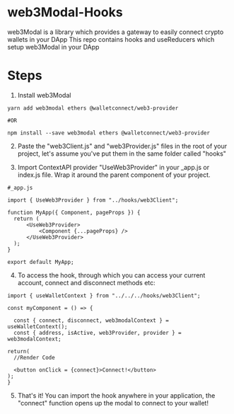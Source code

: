 # web3Modal-Hooks

web3Modal is a library which provides a gateway to easily connect crypto wallets in your DApp
This repo contains hooks and useReducers which setup web3Modal in your DApp

# Steps

1. Install web3Modal

````
yarn add web3modal ethers @walletconnect/web3-provider

#OR

npm install --save web3modal ethers @walletconnect/web3-provider
````

2. Paste the "web3Client.js" and "web3Provider.js" files in the root of your project, let's assume you've put them in the same folder called "hooks" 

3. Import ContextAPI provider "UseWeb3Provider" in your _app.js or index.js file. Wrap it around the parent component of your project.
````
#_app.js

import { UseWeb3Provider } from "../hooks/web3Client";

function MyApp({ Component, pageProps }) {
  return (
      <UseWeb3Provider>
          <Component {...pageProps} />
      </UseWeb3Provider>
  );
}

export default MyApp;
````

4. To access the hook, through which you can access your current account, connect and disconnect methods etc:

````
import { useWalletContext } from "../../../hooks/web3Client";

const myComponent = () => {

  const { connect, disconnect, web3modalContext } = useWalletContext();
  const { address, isActive, web3Provider, provider } = web3modalContext;
  
return(
  //Render Code

  <button onClick = {connect}>Connect!</button>
);
}
````

5. That's it! You can import the hook anywhere in your application, the "connect" function opens up the modal to connect to your wallet!

